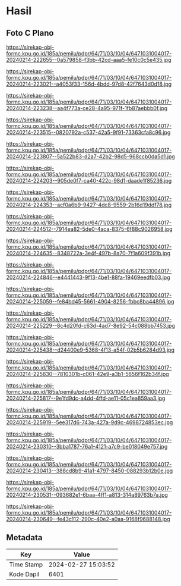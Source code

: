 # Hasil

## Foto C Plano

https://sirekap-obj-formc.kpu.go.id/185a/pemilu/pdpr/64/71/03/10/04/6471031004017-20240214-222655--0a579858-f3bb-42cd-aaa5-fe10c0c5e435.jpg

https://sirekap-obj-formc.kpu.go.id/185a/pemilu/pdpr/64/71/03/10/04/6471031004017-20240214-223021--a4053f33-156d-4bdd-97d8-42f7643d0d18.jpg

https://sirekap-obj-formc.kpu.go.id/185a/pemilu/pdpr/64/71/03/10/04/6471031004017-20240214-223238--aa4f773a-ce28-4a95-971f-1fb87aebbb0f.jpg

https://sirekap-obj-formc.kpu.go.id/185a/pemilu/pdpr/64/71/03/10/04/6471031004017-20240214-223515--0820792a-c537-42a5-9f91-73363cfa8c96.jpg

https://sirekap-obj-formc.kpu.go.id/185a/pemilu/pdpr/64/71/03/10/04/6471031004017-20240214-223807--5a522b83-d2a7-42b2-98d5-968ccb0da5d1.jpg

https://sirekap-obj-formc.kpu.go.id/185a/pemilu/pdpr/64/71/03/10/04/6471031004017-20240214-224203--905de0f7-ca40-422c-98d1-daade1f85236.jpg

https://sirekap-obj-formc.kpu.go.id/185a/pemilu/pdpr/64/71/03/10/04/6471031004017-20240214-224353--acf0a6b9-9427-4dc8-9559-2b16d19ddf78.jpg

https://sirekap-obj-formc.kpu.go.id/185a/pemilu/pdpr/64/71/03/10/04/6471031004017-20240214-224512--7914ea82-5de0-4aca-8375-6f88c9026958.jpg

https://sirekap-obj-formc.kpu.go.id/185a/pemilu/pdpr/64/71/03/10/04/6471031004017-20240214-224635--8348722a-3e4f-497b-8a70-7f1a609f391b.jpg

https://sirekap-obj-formc.kpu.go.id/185a/pemilu/pdpr/64/71/03/10/04/6471031004017-20240214-224846--e4441443-9f13-4be1-88fa-19469eedfb03.jpg

https://sirekap-obj-formc.kpu.go.id/185a/pemilu/pdpr/64/71/03/10/04/6471031004017-20240214-225059--fe84bd45-5661-4904-8256-fbbc8ba44896.jpg

https://sirekap-obj-formc.kpu.go.id/185a/pemilu/pdpr/64/71/03/10/04/6471031004017-20240214-225229--8c4d20fd-c63d-4ad7-8e92-54c088bb7453.jpg

https://sirekap-obj-formc.kpu.go.id/185a/pemilu/pdpr/64/71/03/10/04/6471031004017-20240214-225438--d24400e9-5368-4f13-a54f-02b5b6284d93.jpg

https://sirekap-obj-formc.kpu.go.id/185a/pemilu/pdpr/64/71/03/10/04/6471031004017-20240214-225630--7810301b-c061-42e9-a3b1-5656f162b34f.jpg

https://sirekap-obj-formc.kpu.go.id/185a/pemilu/pdpr/64/71/03/10/04/6471031004017-20240214-225817--9e1fd9dc-a4dd-4ffd-ae11-05c1ea859aa3.jpg

https://sirekap-obj-formc.kpu.go.id/185a/pemilu/pdpr/64/71/03/10/04/6471031004017-20240214-225919--5ee317d6-743a-427a-9d9c-4698724853ec.jpg

https://sirekap-obj-formc.kpu.go.id/185a/pemilu/pdpr/64/71/03/10/04/6471031004017-20240214-230310--3bba1787-76a1-4121-a7c9-be018049e757.jpg

https://sirekap-obj-formc.kpu.go.id/185a/pemilu/pdpr/64/71/03/10/04/6471031004017-20240214-230413--388cd8b9-41a1-4797-8450-088293b12b0e.jpg

https://sirekap-obj-formc.kpu.go.id/185a/pemilu/pdpr/64/71/03/10/04/6471031004017-20240214-230531--093682e1-6baa-4ff1-a813-314a89763b7a.jpg

https://sirekap-obj-formc.kpu.go.id/185a/pemilu/pdpr/64/71/03/10/04/6471031004017-20240214-230649--fe43c112-290c-40e2-a0aa-9168f9688148.jpg


## Metadata

| Key        | Value               |
| ---------- | ------------------- |
| Time Stamp | 2024-02-27 15:03:52 |
| Kode Dapil | 6401                |



